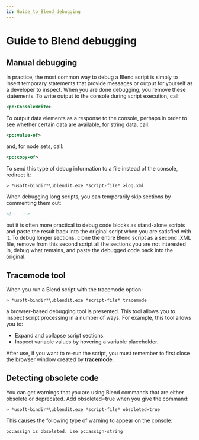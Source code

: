 ```yaml
---
id: Guide_to_Blend_debugging
---
```


# Guide to Blend debugging

## Manual debugging

In practice, the most common way to debug a Blend script is simply to insert temporary statements that provide messages or output for yourself as a developer to inspect. When you are done debugging, you remove these statements.
To write output to the console during script execution, call:

```xml
<pc:ConsoleWrite>
```

To output data elements as a response to the console, perhaps in order to see whether certain data are available, for string data, call:

```xml
<pc:value-of>
```

and, for node sets, call:

```xml
<pc:copy-of>
```

To send this type of debug information to a file instead of the console, redirect it:

```
> *usoft-bindir*\ublendit.exe *script-file* >log.xml
```

When debugging long scripts, you can temporarily skip sections by commenting them out:

```xml
<!--  -->
```

but it is often more practical to debug code blocks as stand-alone scripts and paste the result back into the original script when you are satisfied with it. To debug longer sections, clone the entire Blend script as a second .XML file, remove from this second script all the sections you are not interested in, debug what remains, and paste the debugged code back into the original.

## Tracemode tool

When you run a Blend script with the tracemode option:

```
> *usoft-bindir*\ublendit.exe *script-file* tracemode
```

a browser-based debugging tool is presented. This tool allows you to inspect script processing in a number of ways. For example, this tool allows you to:

- Expand and collapse script sections.
- Inspect variable values by hovering a variable placeholder.

After use, if you want to re-run the script, you must remember to first close the browser window created by **tracemode**.

## Detecting obsolete code

You can get warnings that you are using Blend commands that are either obsolete or deprecated. Add obsoleted=true when you give the command:

```
> *usoft-bindir*\ublendit.exe *script-file* obsoleted=true
```

This causes the following type of warning to appear on the console:

```
pc:assign is obsoleted. Use pc:assign-string
```

 